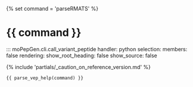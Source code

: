 {% set command = 'parseRMATS' %}
# {{ command }}

::: moPepGen.cli.call_variant_peptide
	handler: python
    selection:
      members: false
    rendering:
      show_root_heading: false
      show_source: false

{% include 'partials/_caution_on_reference_version.md' %}

```
{{ parse_vep_help(command) }}
```